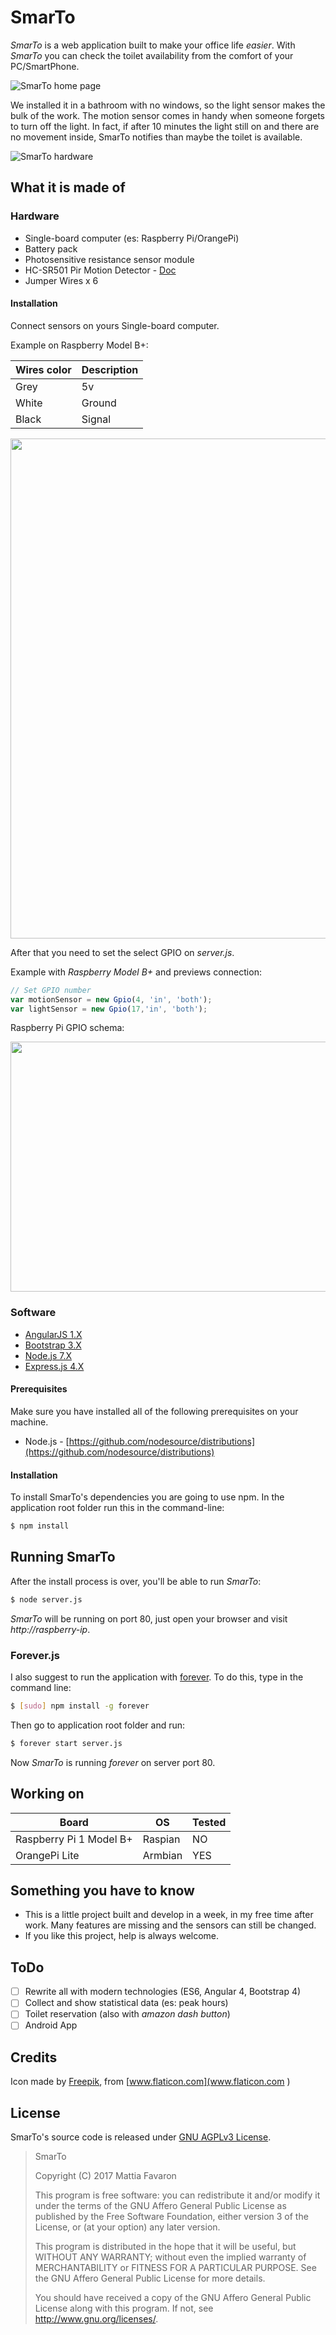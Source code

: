 # SmarTo

*SmarTo* is a web application built to make your office life *easier*. With *SmarTo* you can check the toilet availability from the comfort of your PC/SmartPhone.

![SmarTo home page](doc/SmarTo_home.jpg)

We installed it in a bathroom with no windows, so the light sensor makes the bulk of the work. The motion sensor comes in handy when someone forgets to turn off the light. 
In fact, if after 10 minutes the light still on and there are no movement inside, SmarTo notifies than maybe the toilet is available.

![SmarTo hardware](doc/SmarTo.jpg)

## What it is made of

### Hardware

- Single-board computer (es: Raspberry Pi/OrangePi)
- Battery pack
- Photosensitive resistance sensor module
- HC-SR501 Pir Motion Detector - [Doc](https://www.mpja.com/download/31227sc.pdf)
- Jumper Wires x 6

#### Installation

Connect sensors on yours Single-board computer.

Example on Raspberry Model B+:

| Wires color | Description |
| --- | --- |
| Grey | 5v |
| White | Ground |
| Black | Signal |

<img src="doc/SmarTo_diagram.png"  width="524px" height="800px">

After that you need to set the select GPIO on _server.js_.

Example with _Raspberry Model B+_ and previews connection:

```javascript
// Set GPIO number
var motionSensor = new Gpio(4, 'in', 'both');
var lightSensor = new Gpio(17,'in', 'both');
```

Raspberry Pi GPIO schema:

<img src="doc/Raspberry_Pi_GPIO.png"  width="600px" height="400px">


### Software

- [AngularJS 1.X](https://angularjs.org/) 
- [Bootstrap 3.X](http://getbootstrap.com/)
- [Node.js 7.X](https://nodejs.org/en/) 
- [Express.js 4.X](http://expressjs.com)

#### Prerequisites

Make sure you have installed all of the following prerequisites on your machine.

- Node.js - [https://github.com/nodesource/distributions](https://github.com/nodesource/distributions)

#### Installation

To install SmarTo's dependencies you are going to use npm. In the application root folder run this in the command-line:

```bash
$ npm install
```

## Running SmarTo

After the install process is over, you'll be able to run *SmarTo*:

```bash
$ node server.js
```

*SmarTo* will be running on port 80, just open your browser and visit _http://raspberry-ip_.

### Forever.js

I also suggest to run the application with [forever](https://github.com/foreverjs/forever).
To do this, type in the command line:

```bash
$ [sudo] npm install -g forever
```

Then go to application root folder and run:

```bash
$ forever start server.js
```

Now *SmarTo* is running _forever_ on server port 80.


## Working on

| Board | OS | Tested |
| --- | --- | --- |
| Raspberry Pi 1 Model B+ | Raspian | NO |
| OrangePi Lite | Armbian | YES |


## Something you have to know

- This is a little project built and develop in a week, in my free time after work. Many features are missing and the sensors can still be changed.
- If you like this project, help is always welcome.

## ToDo

- [ ] Rewrite all with modern technologies (ES6, Angular 4, Bootstrap 4)
- [ ] Collect and show statistical data (es: peak hours)
- [ ] Toilet reservation (also with _amazon dash button_)
- [ ] Android App

## Credits
Icon made by [Freepik](http://www.flaticon.com/authors/freepik),  from [www.flaticon.com](www.flaticon.com )

## License

SmarTo's source code is released under [GNU AGPLv3 License](http://www.gnu.org/licenses/agpl-3.0.html).

> SmarTo
>
> Copyright (C) 2017 Mattia Favaron
>
> This program is free software: you can redistribute it and/or modify
> it under the terms of the GNU Affero General Public License as
> published by the Free Software Foundation, either version 3 of the
> License, or (at your option) any later version.
>
> This program is distributed in the hope that it will be useful,
> but WITHOUT ANY WARRANTY; without even the implied warranty of
> MERCHANTABILITY or FITNESS FOR A PARTICULAR PURPOSE. See the
> GNU Affero General Public License for more details.
>
> You should have received a copy of the GNU Affero General Public License
> along with this program. If not, see http://www.gnu.org/licenses/.
